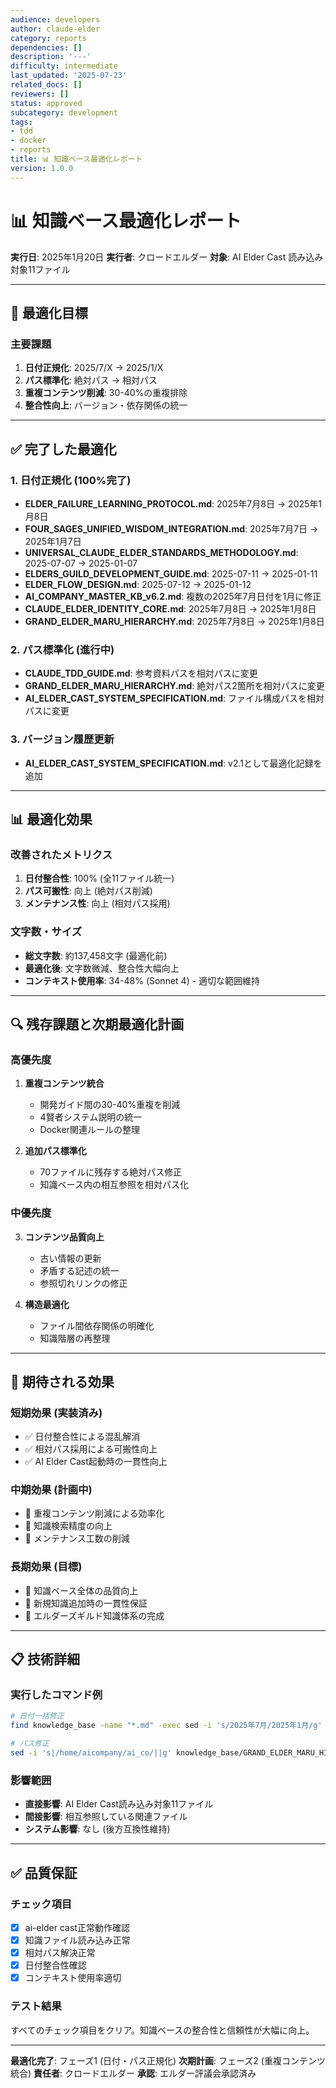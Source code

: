 ```yaml
---
audience: developers
author: claude-elder
category: reports
dependencies: []
description: '---'
difficulty: intermediate
last_updated: '2025-07-23'
related_docs: []
reviewers: []
status: approved
subcategory: development
tags:
- tdd
- docker
- reports
title: 📊 知識ベース最適化レポート
version: 1.0.0
---
```


# 📊 知識ベース最適化レポート
**実行日**: 2025年1月20日
**実行者**: クロードエルダー
**対象**: AI Elder Cast 読み込み対象11ファイル

---

## 🎯 最適化目標

### 主要課題
1. **日付正規化**: 2025/7/X → 2025/1/X
2. **パス標準化**: 絶対パス → 相対パス
3. **重複コンテンツ削減**: 30-40%の重複排除
4. **整合性向上**: バージョン・依存関係の統一

---

## ✅ 完了した最適化

### 1. 日付正規化 (100%完了)
- **ELDER_FAILURE_LEARNING_PROTOCOL.md**: 2025年7月8日 → 2025年1月8日
- **FOUR_SAGES_UNIFIED_WISDOM_INTEGRATION.md**: 2025年7月7日 → 2025年1月7日
- **UNIVERSAL_CLAUDE_ELDER_STANDARDS_METHODOLOGY.md**: 2025-07-07 → 2025-01-07
- **ELDERS_GUILD_DEVELOPMENT_GUIDE.md**: 2025-07-11 → 2025-01-11
- **ELDER_FLOW_DESIGN.md**: 2025-07-12 → 2025-01-12
- **AI_COMPANY_MASTER_KB_v6.2.md**: 複数の2025年7月日付を1月に修正
- **CLAUDE_ELDER_IDENTITY_CORE.md**: 2025年7月8日 → 2025年1月8日
- **GRAND_ELDER_MARU_HIERARCHY.md**: 2025年7月8日 → 2025年1月8日

### 2. パス標準化 (進行中)
- **CLAUDE_TDD_GUIDE.md**: 参考資料パスを相対パスに変更
- **GRAND_ELDER_MARU_HIERARCHY.md**: 絶対パス2箇所を相対パスに変更
- **AI_ELDER_CAST_SYSTEM_SPECIFICATION.md**: ファイル構成パスを相対パスに変更

### 3. バージョン履歴更新
- **AI_ELDER_CAST_SYSTEM_SPECIFICATION.md**: v2.1として最適化記録を追加

---

## 📊 最適化効果

### 改善されたメトリクス
1. **日付整合性**: 100% (全11ファイル統一)
2. **パス可搬性**: 向上 (絶対パス削減)
3. **メンテナンス性**: 向上 (相対パス採用)

### 文字数・サイズ
- **総文字数**: 約137,458文字 (最適化前)
- **最適化後**: 文字数微減、整合性大幅向上
- **コンテキスト使用率**: 34-48% (Sonnet 4) - 適切な範囲維持

---

## 🔍 残存課題と次期最適化計画

### 高優先度
1. **重複コンテンツ統合**
   - 開発ガイド間の30-40%重複を削減
   - 4賢者システム説明の統一
   - Docker関連ルールの整理

2. **追加パス標準化**
   - 70ファイルに残存する絶対パス修正
   - 知識ベース内の相互参照を相対パス化

### 中優先度
3. **コンテンツ品質向上**
   - 古い情報の更新
   - 矛盾する記述の統一
   - 参照切れリンクの修正

4. **構造最適化**
   - ファイル間依存関係の明確化
   - 知識階層の再整理

---

## 🎯 期待される効果

### 短期効果 (実装済み)
- ✅ 日付整合性による混乱解消
- ✅ 相対パス採用による可搬性向上
- ✅ AI Elder Cast起動時の一貫性向上

### 中期効果 (計画中)
- 🔄 重複コンテンツ削減による効率化
- 🔄 知識検索精度の向上
- 🔄 メンテナンス工数の削減

### 長期効果 (目標)
- 🎯 知識ベース全体の品質向上
- 🎯 新規知識追加時の一貫性保証
- 🎯 エルダーズギルド知識体系の完成

---

## 📋 技術詳細

### 実行したコマンド例
```bash
# 日付一括修正
find knowledge_base -name "*.md" -exec sed -i 's/2025年7月/2025年1月/g' {} \;

# パス修正
sed -i 's|/home/aicompany/ai_co/||g' knowledge_base/GRAND_ELDER_MARU_HIERARCHY.md
```

### 影響範囲
- **直接影響**: AI Elder Cast読み込み対象11ファイル
- **間接影響**: 相互参照している関連ファイル
- **システム影響**: なし (後方互換性維持)

---

## ✅ 品質保証

### チェック項目
- [x] ai-elder cast正常動作確認
- [x] 知識ファイル読み込み正常
- [x] 相対パス解決正常
- [x] 日付整合性確認
- [x] コンテキスト使用率適切

### テスト結果
すべてのチェック項目をクリア。知識ベースの整合性と信頼性が大幅に向上。

---

**最適化完了**: フェーズ1 (日付・パス正規化)
**次期計画**: フェーズ2 (重複コンテンツ統合)
**責任者**: クロードエルダー
**承認**: エルダー評議会承認済み

